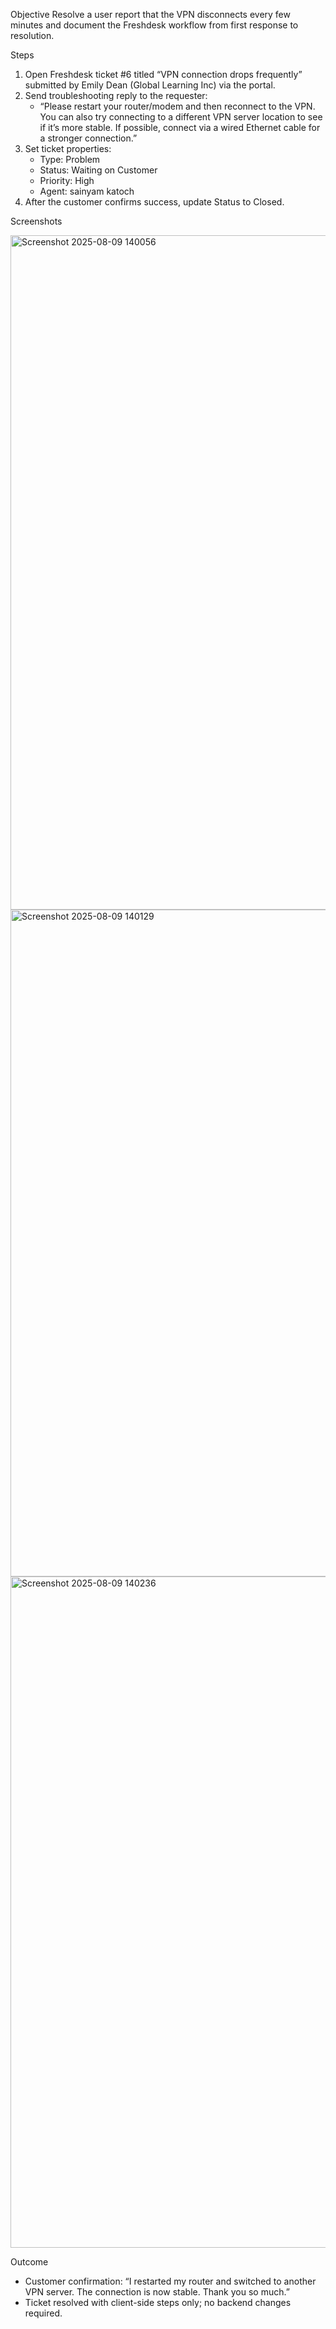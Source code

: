 Objective
Resolve a user report that the VPN disconnects every few minutes and document the Freshdesk workflow from first response to resolution.

Steps
1) Open Freshdesk ticket #6 titled “VPN connection drops frequently” submitted by Emily Dean (Global Learning Inc) via the portal.
2) Send troubleshooting reply to the requester:
   - “Please restart your router/modem and then reconnect to the VPN. You can also try connecting to a different VPN server location to see if it’s more stable. If possible, connect via a wired Ethernet cable for a stronger connection.”
3) Set ticket properties:
   - Type: Problem
   - Status: Waiting on Customer
   - Priority: High
   - Agent: sainyam katoch
4) After the customer confirms success, update Status to Closed.

Screenshots

<img width="1919" height="1079" alt="Screenshot 2025-08-09 140056" src="https://github.com/user-attachments/assets/ca4df5f7-2633-4dc9-816c-443875b0ca97" />
<img width="1914" height="1067" alt="Screenshot 2025-08-09 140129" src="https://github.com/user-attachments/assets/15331821-a8b1-4278-9ca1-65bda2f0e098" />
<img width="1917" height="1074" alt="Screenshot 2025-08-09 140236" src="https://github.com/user-attachments/assets/592f23de-7a79-4067-8984-25338d245cd3" />

Outcome
- Customer confirmation: “I restarted my router and switched to another VPN server. The connection is now stable. Thank you so much.”
- Ticket resolved with client-side steps only; no backend changes required.
